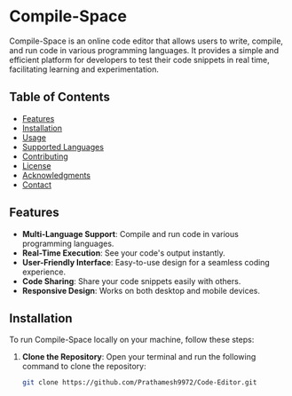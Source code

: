 # Compile-Space

Compile-Space is an online code editor that allows users to write, compile, and run code in various programming languages. It provides a simple and efficient platform for developers to test their code snippets in real time, facilitating learning and experimentation.

## Table of Contents

- [Features](#features)
- [Installation](#installation)
- [Usage](#usage)
- [Supported Languages](#supported-languages)
- [Contributing](#contributing)
- [License](#license)
- [Acknowledgments](#acknowledgments)
- [Contact](#contact)

## Features

- **Multi-Language Support**: Compile and run code in various programming languages.
- **Real-Time Execution**: See your code's output instantly.
- **User-Friendly Interface**: Easy-to-use design for a seamless coding experience.
- **Code Sharing**: Share your code snippets easily with others.
- **Responsive Design**: Works on both desktop and mobile devices.

## Installation

To run Compile-Space locally on your machine, follow these steps:

1. **Clone the Repository**:
   Open your terminal and run the following command to clone the repository:
   ```bash
   git clone https://github.com/Prathamesh9972/Code-Editor.git
